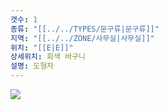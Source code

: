 ```yaml
---
갯수: 1
종류: "[[../../TYPES/문구류|문구류]]"
지역: "[[../../ZONE/사무실|사무실]]"
위치: "[[E|E]]"
상세위치: 회색 바구니
설명: 도형자
---
```

![](http://192.168.50.22/images/240427_IMG_0285.jpg)
